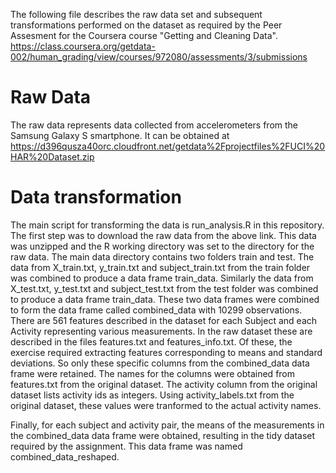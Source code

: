 The following file describes the raw data set and subsequent transformations
performed on the dataset as required by the Peer Assesment for the Coursera
course "Getting and Cleaning Data".
https://class.coursera.org/getdata-002/human_grading/view/courses/972080/assessments/3/submissions

# Raw Data
The raw data represents data collected from accelerometers from the Samsung Galaxy S smartphone. It can be obtained at
https://d396qusza40orc.cloudfront.net/getdata%2Fprojectfiles%2FUCI%20HAR%20Dataset.zip 

# Data transformation
The main script for transforming the data is run_analysis.R in this repository. The first step was to download the raw data from the above link. This data was unzipped and the R working directory was set to the directory for the raw data. The main data directory contains two folders train and test. The data from X_train.txt, y_train.txt and subject_train.txt from the train folder was combined to produce a data frame train_data. Similarly the data from X_test.txt, y_test.txt and subject_test.txt from the test folder was combined to produce a data frame train_data. These two data frames were combined to form the data frame called combined_data with 10299 observations. There are 561 features described in the dataset for each Subject and each Activity representing various measurements. In the raw dataset these are described in the files features.txt and features_info.txt. Of these, the exercise required extracting features corresponding to means and standard deviations. So only these specific columns from the combined_data data frame were retained. The names for the columns were obtained from features.txt from the original dataset. The activity column from the original dataset lists activity ids as integers. Using activity_labels.txt from the original dataset, these values were tranformed to the actual activity names. 

Finally, for each subject and activity pair, the means of the measurements in the combined_data data frame were obtained, resulting in the tidy dataset required by the assignment. This data frame was named combined_data_reshaped. 
